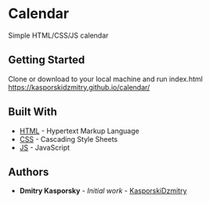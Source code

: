 # Calendar

Simple HTML/CSS/JS calendar

## Getting Started

Clone or download to your local machine and run index.html
https://kasporskidzmitry.github.io/calendar/

## Built With

* [HTML](https://developer.mozilla.org/en-US/docs/Web/HTML) - Hypertext Markup Language
* [CSS](https://developer.mozilla.org/en-US/docs/Web/CSS) - Cascading Style Sheets
* [JS](https://developer.mozilla.org/en-US/docs/Web/JavaScript) - JavaScript

## Authors

* **Dmitry Kasporsky** - *Initial work* - [KasporskiDzmitry](https://github.com/KasporskiDzmitry)

